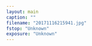 ```yaml
---
layout: main
caption: ""
filename: "20171116215941.jpg"
fstop: "Unknown"
exposure: "Unknown"
---
```

